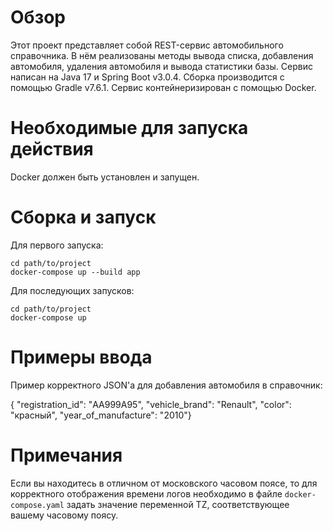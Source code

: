 # Обзор
Этот проект представляет собой REST-сервис автомобильного справочника. В нём реализованы методы вывода
списка, добавления автомобиля, удаления автомобиля и вывода статистики базы. Сервис написан на Java 17
и Spring Boot v3.0.4. Сборка производится с помощью Gradle v7.6.1. Сервис контейнеризирован с помощью Docker.
# Необходимые для запуска действия
Docker должен быть установлен и запущен.
# Сборка и запуск
Для первого запуска:
```
cd path/to/project
docker-compose up --build app
```
Для последующих запусков:
```
cd path/to/project
docker-compose up
```
# Примеры ввода
Пример корректного JSON'а для добавления автомобиля в справочник:

{ "registration_id": "АА999А95", "vehicle_brand": "Renault", "color": "красный", "year_of_manufacture": "2010"}
# Примечания
Если вы находитесь в отличном от московского часовом поясе, то для корректного отображения времени логов
необходимо в файле `docker-compose.yaml` задать значение переменной TZ, соответствующее вашему часовому поясу.
